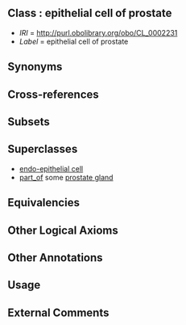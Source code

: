 
## Class : epithelial cell of prostate

 * *IRI* = http://purl.obolibrary.org/obo/CL_0002231
 * *Label* = epithelial cell of prostate

## Synonyms


## Cross-references


## Subsets


## Superclasses

 * [endo-epithelial cell](../../CL/76/CL_0002076.md)
 * [part_of](../../BFO/50/BFO_0000050.md) some [prostate gland](../../UBERON/67/UBERON_0002367.md)

## Equivalencies


## Other Logical Axioms


## Other Annotations


## Usage


## External Comments

